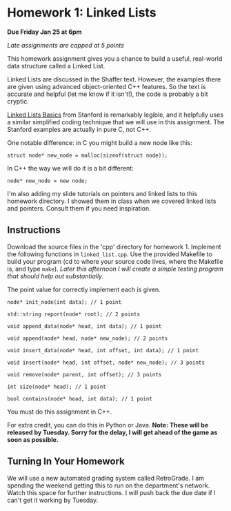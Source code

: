 Homework 1: Linked Lists
==========

__Due Friday Jan 25 at 6pm__

_Late assignments are capped at 5 points_

This homework assignment gives you a chance to build a useful,
real-world data structure called a Linked List.

Linked Lists are discussed in the Shaffer text. However, the examples
there are given using advanced object-oriented C++ features. So the
text is accurate and helpful (let me know if it isn't!), the code is
probably a bit cryptic.

[Linked Lists Basics](http://cslibrary.stanford.edu/103/LinkedListBasics.pdf)
from Stanford is remarkably legible, and it helpfully uses a similar
simplified coding technique that we will use in this assignment. The
Stanford examples are actually in pure C, not C++.

One notable difference: in C you might build a new node like this:

	struct node* new_node = malloc(sizeof(struct node));
	
In C++ the way we will do it is a bit different:

	node* new_node = new node;

I'm also adding my slide tutorials on pointers and linked lists to
this homework directory. I showed them in class when we covered linked
lists and pointers. Consult them if you need inspiration.

Instructions
--------

Download the source files in the 'cpp' directory for homework 1.
Implement the following functions in `linked_list.cpp`. Use the
provided Makefile to build your program (cd to where your source code
lives, where the Makefile is, and type `make`). _Later this afternoon
I will create a simple testing program that should help out
substantially._

The point value for correctly implement each is given.

	node* init_node(int data); // 1 point
	
	std::string report(node* root); // 2 points
	
	void append_data(node* head, int data); // 1 point
	
	void append(node* head, node* new_node); // 2 points

	void insert_data(node* head, int offset, int data); // 1 point

	void insert(node* head, int offset, node* new_node); // 3 points

	void remove(node* parent, int offset); // 3 points

	int size(node* head); // 1 point

	bool contains(node* head, int data); // 1 point

You must do this assignment in C++.

For extra credit, you can do this in Python or Java. __Note: These
will be released by Tuesday. Sorry for the delay, I will get ahead of
the game as soon as possible.__

Turning In Your Homework
--------

We will use a new automated grading system called RetroGrade. I am
spending the weekend getting this to run on the department's
network. Watch this space for further instructions. I will push back
the due date if I can't get it working by Tuesday.
